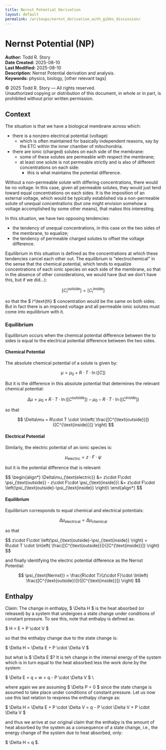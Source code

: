 ```yaml
---
title: Nernst Potential Derivation
layout: default
permalink: /writeups/nernst_derivation_with_gibbs_discussion/
---
```


# Nernst Potential (NP)

**Author:** Todd R. Story  
**Date Created:** 2025-08-10  
**Last Modified:** 2025-08-10  
**Description:** Nernst Potential derivation and analysis.    
**Keywords:** physics, biology, [other relevant tags]  

© 2025 Todd R. Story — All rights reserved.  
Unauthorized copying or distribution of this document, in whole or in part, is prohibited without prior written permission.

## Context
The situation is that we have a biological membrane across which:
* there is a nonzero electrical potential (voltage)
  - which is often maintained for basically independent reasons, say by the ETC within the inner chamber of mitochondria.
* there are ionic (charged) solutes on each side of the membrane:
  - some of these solutes are permeable with respect the membrane;
  - at least one solute is not permeable strictly and is also of different concentrations on each side:
    - this is what maintains the potential difference.

Without a non-permeable solute with differing concentrations, there would be no voltage. In this case, given all permeable solutes, they would just tend toward equal concentrations on each sides.  It is the imposition of an external voltage, which would be typically established via a non-permeable solute of unequal concentrations (but one might envision somehow a voltage accomplished by some other means), that makes this interesting.  

In this situation, we have two opposing tendencies:
* the tendency of unequal concentrations, in this case on the two sides of the membrane, to equalize;
* the tendency of permeable charged solutes to offset the voltage difference.

Equilibrium in this situation is defined as the concentrations at which these tendencies cancel each other out.  The equilibrium is "electrochemical" in the sense that the chemical potential, which tends to equalize concentrations of each ionic species on each side of the membrane, so that in the absence of other considerations, we would have (but we don't have this, but if we did...):

$$
[C_{i}^{\text{outside}}] = [C_{i}^{\text{inside}}]
$$

so that the $ i^\text{th} $ concentration would be the same on both sides.  But in fact there is an imposed voltage and all permeable ionic solutes must come into equilibrium with it.

### Equilibrium

Equilibrium occurs when the chemical potential difference between the to sides is equal to the electrical potential difference between the two sides.

#### Chemical Potential

The absolute chemical potential of a solute is given by:

$$ \mu = \mu_{\text{0}} + R\cdot T \cdot \ln\left( [C] \right) $$

But it is the difference in this absolute potential that determines the relevant chemical potential:

$$ 
\Delta\mu = \mu_{\text{0}} + R\cdot T \cdot \ln\left( [C^{\text{outside}}] \right) - \mu_{\text{0}} - R\cdot T \cdot \ln\left( [C^{\text{inside}}] \right)
$$

so that

$$ 
\Delta\mu = R\cdot T \cdot \ln\left( \frac{[C^{\text{outside}}]}{[C^{\text{inside}}]} \right)
$$

#### Electrical Potential
 
Similarly, the electric potential of an ionic species is:

$$
\mu_{\text{electric}} = z\cdot F\cdot \psi
$$

but it is the potential difference that is relevant:

$$
\begin{align*}
\Delta\mu_{\text{electric}} &= z\cdot F\cdot \psi_{\text{outside}} -  z\cdot F\cdot \psi_{\text{inside}}\\
                            &= z\cdot F\cdot \left(\psi_{\text{outside}-\psi_{\text{inside}} \right)\\
\end{align*}
$$ 

#### Equilibrium
Equilibrium corresponds to equal chemical and electrical potentials:

$$
\Delta\mu_{\text{electrical}} = \Delta\mu_{\text{chemical}}
$$

so that

$$
z\cdot F\cdot \left(\psi_{\text{outside}-\psi_{\text{inside}} \right) = R\cdot T \cdot \ln\left( \frac{[C^{\text{outside}}]}{[C^{\text{inside}}]} \right)
$$ 

and finally identifying the electric potential difference as the Nernst Potential:

$$
\psi_{\text{Nernst}} = \frac{R\cdot T}{z\cdot F}\cdot \ln\left( \frac{[C^{\text{outside}}]}{[C^{\text{inside}}]} \right)
$$ 

## Enthalpy
Claim: The change in enthalpy, $ \Delta H $ is the heat absorbed (or released) by a system that undergoes a state change under conditions of constant pressure.  To see this, note that enthalpy is defined as:

$ H = E + P \cdot V $

so that the enthalpy change due to the state change is:

$ \Delta H = \Delta E + P \cdot \Delta V $

but what is $ \Delta E $?  It is teh change in the internal energy of the system which is in turn equal to the heat absorbed less the work done by the system:

$ \Delta E = q + w = q - P \cdot \Delta V $ \

where again we are assuming $ \Delta P = 0 $ since the state change is assumed to take place under conditions of constant pressure.  Let us now use this last relation to rexpress the enthalpy change as:

$ \Delta H = \Delta E + P \cdot \Delta V = q - P \cdot \Delta V + P \cdot \Delta V $

and thus we arrive at our original claim that the enthalpy is the amount of heat absorbed by the system as a consequence of a state change, i.e., the energy change of the system due to heat absorbed, only:

$ \Delta H = q $.
